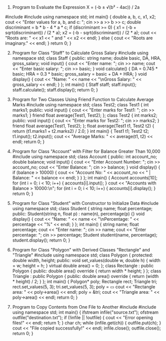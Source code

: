 1. Program to Evaluate the Expression X = (-b ± √(b² - 4ac)) / 2a







#include <iostream>
#include <cmath>
using namespace std;
int main() {
double a, b, c, x1, x2;
cout << "Enter values for a, b, and c: ";
cin >> a >> b >> c;
double discriminant = b * b - 4 * a * c;
if (discriminant >= 0) {
x1 = (-b + sqrt(discriminant)) / (2 * a);
x2 = (-b - sqrt(discriminant)) / (2 * a);
cout << "Roots are: " << x1 << " and " << x2 << endl;
} else {
cout << "Roots are imaginary." << endl;
}
return 0;
}

2. Program for Class "Staff" to Calculate Gross Salary
#include <iostream>
using namespace std;
class Staff {
public:
string name;
double basic, DA, HRA, gross_salary;
void input() {
cout << "Enter name: ";
cin >> name;
cout << "Enter basic salary: ";
cin >> basic;
}
void calculate() {
DA = 0.745 * basic;
HRA = 0.3 * basic;
gross_salary = basic + DA + HRA;
}
void display() {
cout << "Name: " << name << "\nGross Salary: " << gross_salary << endl;
}
};
int main() {
Staff staff;
staff.input();
staff.calculate();
staff.display();
return 0;
}

3. Program for Two Classes Using Friend Function to Calculate Average Marks
#include <iostream>
using namespace std;
class Test2;
class Test1 {
int marks1;
public:
void input() {
cout << "Enter marks for Test1: ";
cin >> marks1;
}
friend float average(Test1, Test2);
};
class Test2 {
int marks2;
public:
void input() {
cout << "Enter marks for Test2: ";
cin >> marks2;
}
friend float average(Test1, Test2);
};
float average(Test1 t1, Test2 t2) {
return (t1.marks1 + t2.marks2) / 2.0;
}
int main() {
Test1 t1;
Test2 t2;
t1.input();
t2.input();
cout << "Average Marks: " << average(t1, t2) << endl;
return 0;
}

4. Program for Class "Account" with Filter for Balance Greater Than 10,000
#include <iostream>
using namespace std;
class Account {
public:
int account_no;
double balance;
void input() {
cout << "Enter Account Number: ";
cin >> account_no;
cout << "Enter Balance: ";
cin >> balance;
}
void display() {
if (balance > 10000) {
cout << "Account No: " << account_no << " | Balance: " << balance << endl;
}
}
};
int main() {
Account accounts[10];
for (int i = 0; i < 10; i++) {
accounts[i].input();
}
cout << "Accounts with Balance > 10000:\n";
for (int i = 0; i < 10; i++) {
accounts[i].display();
}
return 0;
}

5. Program for Class "Student" with Constructor to Initialize Data
#include <iostream>
using namespace std;
class Student {
string name;
float percentage;
public:
Student(string n, float p) : name(n), percentage(p) {}
void display() {
cout << "Name: " << name << "\nPercentage: " << percentage << "%" << endl;
}
};
int main() {
string name;
float percentage;
cout << "Enter name: ";
cin >> name;
cout << "Enter percentage: ";
cin >> percentage;
Student student(name, percentage);
student.display();
return 0;
}

6. Program for Class "Polygon" with Derived Classes "Rectangle" and "Triangle"
#include <iostream>
using namespace std;
class Polygon {
protected:
double width, height;
public:
void set_values(double w, double h) {
width = w;
height = h;
}
virtual double area() = 0;
};
class Rectangle : public Polygon {
public:
double area() override {
return width * height;
}
};
class Triangle : public Polygon {
public:
double area() override {
return (width * height) / 2;
}
};
int main() {
Polygon* poly;
Rectangle rect;
Triangle tri;
rect.set_values(5, 3);
tri.set_values(5, 3);
poly = &rect;
cout << "Rectangle area: " << poly->area() << endl;
poly = &tri;
cout << "Triangle area: " << poly->area() << endl;
return 0;
}

7. Program to Copy Contents from One File to Another
#include <iostream>
#include <fstream>
using namespace std;
int main() {
ifstream infile("source.txt");
ofstream outfile("destination.txt");
if (!infile || !outfile) {
cout << "Error opening files!" << endl;
return 1;
}
char ch;
while (infile.get(ch)) {
outfile.put(ch);
}
cout << "File copied successfully!" << endl;
infile.close();
outfile.close();
return 0;
}
